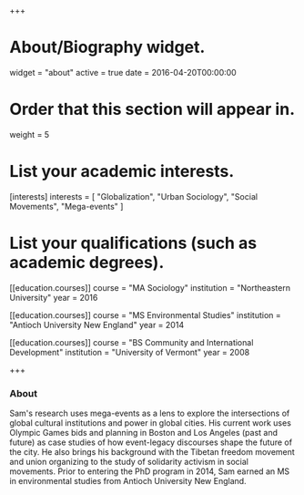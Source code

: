 +++
# About/Biography widget.
widget = "about"
active = true
date = 2016-04-20T00:00:00

# Order that this section will appear in.
weight = 5

# List your academic interests.
[interests]
  interests = [
    "Globalization",
    "Urban Sociology",
    "Social Movements",
    "Mega-events"
  ]

# List your qualifications (such as academic degrees).
[[education.courses]]
  course = "MA Sociology"
  institution = "Northeastern University"
  year = 2016

[[education.courses]]
  course = "MS Environmental Studies"
  institution = "Antioch University New England"
  year = 2014

[[education.courses]]
  course = "BS Community and International Development"
  institution = "University of Vermont"
  year = 2008

+++

### About

Sam's research uses mega-events as a lens to explore the intersections of global cultural institutions and power in global cities. His current work uses Olympic Games bids and planning in Boston and Los Angeles (past and future) as case studies of how event-legacy discourses shape the future of the city. He also brings his background with the Tibetan freedom movement and union organizing to the study of solidarity activism in social movements. Prior to entering the PhD program in 2014, Sam earned an MS in environmental studies from Antioch University New England.
